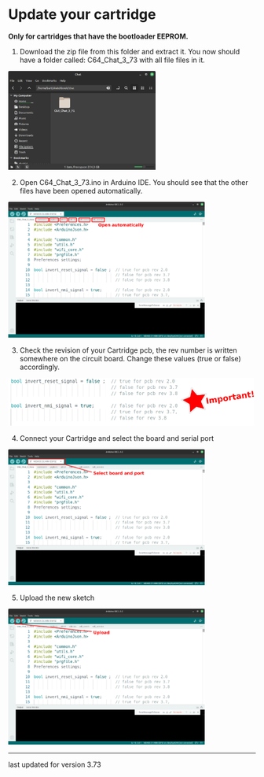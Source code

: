 # Update your cartridge

**Only for cartridges that have the bootloader EEPROM.**

1) Download the zip file from this folder and extract it. You now should have a folder called: C64_Chat_3_73 with all file files in it.

<img src="/Artwork/updt1.png" width="300">
 
2) Open C64_Chat_3_73.ino in Arduino IDE. You should see that the other files have been opened automatically.

<img src="/Artwork/updt2.png" width="400">

3) Check the revision of your Cartridge pcb, the rev number is written somewhere on the circuit board. Change these values (true or false) accordingly.

<img src="/Artwork/updt5.png" width="500">


4) Connect your Cartridge and select the board and serial port

<img src="/Artwork/updt3.png" width="400">

5) Upload the new sketch

<img src="/Artwork/updt4.png" width="400">

---
last updated for version 3.73
